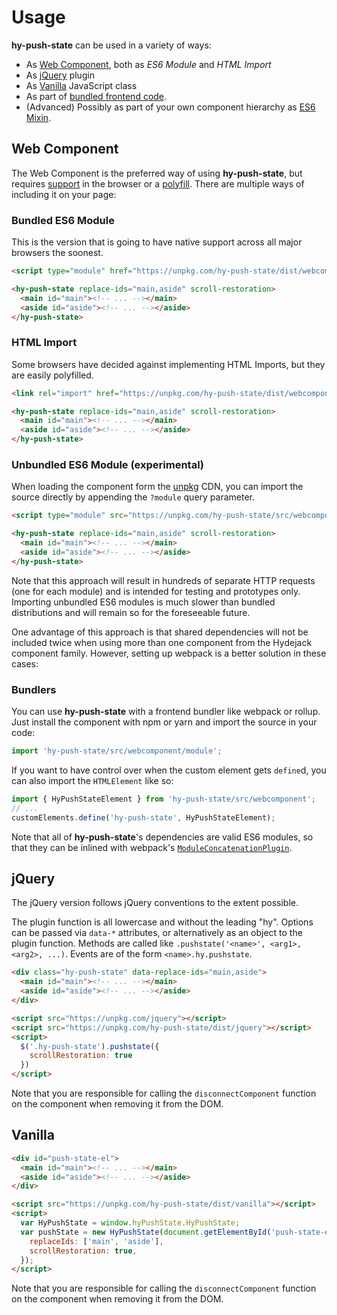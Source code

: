 # Usage

**hy-push-state** can be used in a variety of ways:
* As [Web Component](#web-component), both as *ES6 Module* and *HTML Import*
* As [jQuery](#jquery) plugin
* As [Vanilla](#vanilla) JavaScript class
* As part of [bundled frontend code](#bundlers).
* (Advanced) Possibly as part of your own component hierarchy as [ES6 Mixin][esmixins].

[esmixins]: http://justinfagnani.com/2015/12/21/real-mixins-with-javascript-classes/

## Web Component
The Web Component is the preferred way of using **hy-push-state**, but requires [support] in the browser or a [polyfill]. There are multiple ways of including it on your page:

### Bundled ES6 Module
This is the version that is going to have native support across all major browsers the soonest.

~~~html
<script type="module" href="https://unpkg.com/hy-push-state/dist/webcomponent/module"></script>

<hy-push-state replace-ids="main,aside" scroll-restoration>
  <main id="main"><!-- ... --></main>
  <aside id="aside"><!-- ... --></aside>
</hy-push-state>
~~~

### HTML Import
Some browsers have decided against implementing HTML Imports, but they are easily polyfilled.

~~~html
<link rel="import" href="https://unpkg.com/hy-push-state/dist/webcomponent/hy-push-state.html">

<hy-push-state replace-ids="main,aside" scroll-restoration>
  <main id="main"><!-- ... --></main>
  <aside id="aside"><!-- ... --></aside>
</hy-push-state>
~~~

### Unbundled ES6 Module (experimental)
When loading the component form the [unpkg] CDN, you can import the source directly by appending the `?module` query parameter.

~~~html
<script type="module" src="https://unpkg.com/hy-push-state/src/webcomponent/module?module"></script>

<hy-push-state replace-ids="main,aside" scroll-restoration>
  <main id="main"><!-- ... --></main>
  <aside id="aside"><!-- ... --></aside>
</hy-push-state>
~~~

Note that this approach will result in hundreds of separate HTTP requests (one for each module) and is intended for testing and prototypes only. Importing unbundled ES6 modules is much slower than bundled distributions and will remain so for the foreseeable future.

One advantage of this approach is that shared dependencies will not be included twice when using more than one component from the Hydejack component family. However, setting up webpack is a better solution in these cases:

### Bundlers
You can use **hy-push-state** with a frontend bundler like webpack or rollup.
Just install the component with npm or yarn and import the source in your code:

```js
import 'hy-push-state/src/webcomponent/module';
```

If you want to have control over when the custom element gets `define`d, you can also import the `HTMLElement` like so:

```js
import { HyPushStateElement } from 'hy-push-state/src/webcomponent';
// ...
customElements.define('hy-push-state', HyPushStateElement);
```

Note that all of **hy-push-state**'s dependencies are valid ES6 modules, so that they can be inlined with webpack's [`ModuleConcatenationPlugin`][mcp].

[support]: https://caniuse.com/#feat=template,custom-elementsv1,shadowdomv1,es6-module,imports
[polyfill]: https://github.com/webcomponents/webcomponentsjs
[unpkg]: https://unpkg.com/
[mcp]: https://webpack.js.org/plugins/module-concatenation-plugin/

<!--more-->

## jQuery
The jQuery version follows jQuery conventions to the extent possible.

The plugin function is all lowercase and without the leading "hy".
Options can be passed via `data-*` attributes, or alternatively as an object to the plugin function.
Methods are called like `.pushstate('<name>', <arg1>, <arg2>, ...)`.
Events are of the form `<name>.hy.pushstate`.

~~~html
<div class="hy-push-state" data-replace-ids="main,aside">
  <main id="main"><!-- ... --></main>
  <aside id="aside"><!-- ... --></aside>
</div>

<script src="https://unpkg.com/jquery"></script>
<script src="https://unpkg.com/hy-push-state/dist/jquery"></script>
<script>
  $('.hy-push-state').pushstate({
    scrollRestoration: true
  })
</script>
~~~

Note that you are responsible for calling the `disconnectComponent` function on the component when removing it from the DOM.

## Vanilla

~~~html
<div id="push-state-el">
  <main id="main"><!-- ... --></main>
  <aside id="aside"><!-- ... --></aside>
</div>

<script src="https://unpkg.com/hy-push-state/dist/vanilla"></script>
<script>
  var HyPushState = window.hyPushState.HyPushState;
  var pushState = new HyPushState(document.getElementById('push-state-el'), {
    replaceIds: ['main', 'aside'],
    scrollRestoration: true,
  });
</script>
~~~

Note that you are responsible for calling the `disconnectComponent` function on the component when removing it from the DOM.
